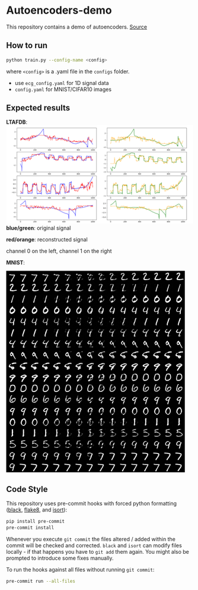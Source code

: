 # Autoencoders-demo

This repository contains a demo of autoencoders. [Source](https://github.com/dariocazzani/pytorch-AE)

## How to run

```sh
python train.py --config-name <config>
```

where `<config>` is a .yaml file in the `configs` folder.
- use `ecg_config.yaml` for 1D signal data
- `config.yaml` for MNIST/CIFAR10 images

## Expected results
**LTAFDB**:
![Expected results](screenshots/expected.png)
**blue/green**: original signal

**red/orange**: reconstructed signal

channel 0 on the left, channel 1 on the right

**MNIST**:

![expected result](screenshots/expected_mnist.png)
## Code Style

This repository uses pre-commit hooks with forced python formatting ([black](https://github.com/psf/black),
[flake8](https://flake8.pycqa.org/en/latest/), and [isort](https://pycqa.github.io/isort/)):

```sh
pip install pre-commit
pre-commit install
```

Whenever you execute `git commit` the files altered / added within the commit will be checked and corrected.
`black` and `isort` can modify files locally - if that happens you have to `git add` them again.
You might also be prompted to introduce some fixes manually.

To run the hooks against all files without running `git commit`:

```sh
pre-commit run --all-files
```
